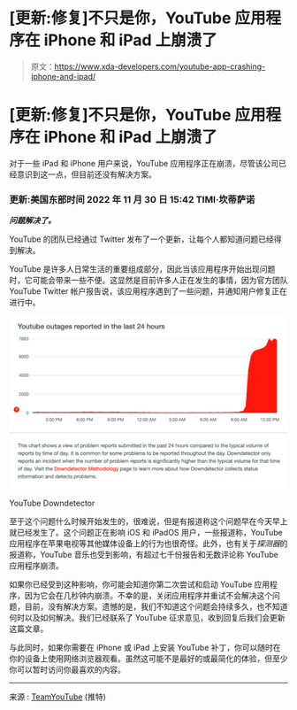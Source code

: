 # [更新:修复]不只是你，YouTube 应用程序在 iPhone 和 iPad 上崩溃了

> 原文：<https://www.xda-developers.com/youtube-app-crashing-iphone-and-ipad/>

# [更新:修复]不只是你，YouTube 应用程序在 iPhone 和 iPad 上崩溃了

对于一些 iPad 和 iPhone 用户来说，YouTube 应用程序正在崩溃，尽管该公司已经意识到这一点，但目前还没有解决方案。

### 更新:美国东部时间 2022 年 11 月 30 日 15:42 TIMI·坎蒂萨诺

***问题解决了。***

YouTube 的团队已经通过 Twitter 发布了一个更新，让每个人都知道问题已经得到解决。

YouTube 是许多人日常生活的重要组成部分，因此当该应用程序开始出现问题时，它可能会带来一些不便。这显然是目前许多人正在发生的事情，因为官方团队 YouTube Twitter 帐户报告说，该应用程序遇到了一些问题，并通知用户修复正在进行中。

 <picture>![YouTube DownDetector](img/586b0cba1d2997647218e43f6a647c01.png)</picture> 

YouTube Downdetector

至于这个问题什么时候开始发生的，很难说，但是有报道称这个问题早在今天早上就已经发生了。这个问题正在影响 iOS 和 iPadOS 用户，一些报道称，YouTube 应用程序在苹果电视等其他媒体设备上的行为也很奇怪。此外，也有关于*探测器*的报道称，YouTube 音乐也受到影响，有超过七千份报告和无数评论称 YouTube 应用程序崩溃。

如果你已经受到这种影响，你可能会知道你第二次尝试和启动 YouTube 应用程序，因为它会在几秒钟内崩溃。不幸的是，关闭应用程序并重试不会解决这个问题，目前，没有解决方案。遗憾的是，我们不知道这个问题会持续多久，也不知道何时以及如何解决。我们已经联系了 YouTube 征求意见，收到回复后我们会更新这篇文章。

与此同时，如果你需要在 iPhone 或 iPad 上安装 YouTube 补丁，你可以随时在你的设备上使用网络浏览器观看。虽然这可能不是最好的或最简化的体验，但至少你可以暂时访问你最喜欢的内容。

* * *

来源 : [TeamYouTube](https://twitter.com/TeamYouTube/status/1598033989998366720) (推特)